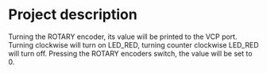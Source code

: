 # Project description

Turning the ROTARY encoder, its value will be printed to the VCP port. Turning clockwise will turn on LED_RED, turning counter clockwise LED_RED will turn off.
Pressing the ROTARY encoders switch, the value will be set to 0.
